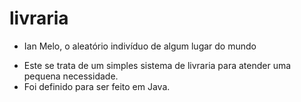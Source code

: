 # livraria

- Ian Melo, o aleatório indivíduo de algum lugar do mundo
+ Este se trata de um simples sistema de livraria para atender uma pequena necessidade.
+ Foi definido para ser feito em Java.
